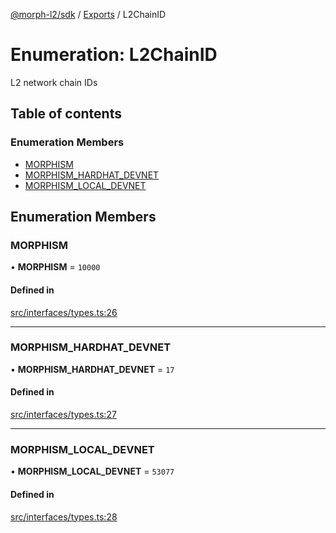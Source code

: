 [@morph-l2/sdk](../intro.md) / [Exports](../modules) / L2ChainID

# Enumeration: L2ChainID

L2 network chain IDs

## Table of contents

### Enumeration Members

- [MORPHISM](L2ChainID#morph)
- [MORPHISM\_HARDHAT\_DEVNET](L2ChainID#morph_hardhat_devnet)
- [MORPHISM\_LOCAL\_DEVNET](L2ChainID#morph_local_devnet)

## Enumeration Members

### MORPHISM

• **MORPHISM** \= ``10000``

#### Defined in

[src/interfaces/types.ts:26](https://github.com/morph-l2/sdk/tree/97c4394/src/interfaces/types.ts#L26)

___

### MORPHISM\_HARDHAT\_DEVNET

• **MORPHISM\_HARDHAT\_DEVNET** \= ``17``

#### Defined in

[src/interfaces/types.ts:27](https://github.com/morph-l2/sdk/tree/97c4394/src/interfaces/types.ts#L27)

___

### MORPHISM\_LOCAL\_DEVNET

• **MORPHISM\_LOCAL\_DEVNET** \= ``53077``

#### Defined in

[src/interfaces/types.ts:28](https://github.com/morph-l2/sdk/tree/97c4394/src/interfaces/types.ts#L28)
